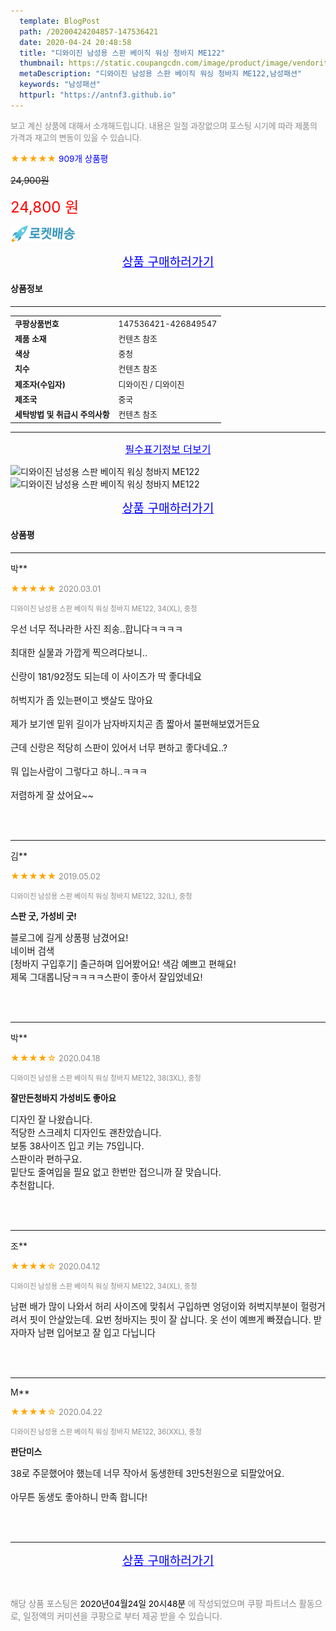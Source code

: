 ```yaml
---
  template: BlogPost
  path: /20200424204857-147536421
  date: 2020-04-24 20:48:58
  title: "디와이진 남성용 스판 베이직 워싱 청바지 ME122"
  thumbnail: https://static.coupangcdn.com/image/product/image/vendoritem/2018/11/14/3940070492/200bb6d3-f1f4-4775-baa7-a6a90dfaf08f.jpg
  metaDescription: "디와이진 남성용 스판 베이직 워싱 청바지 ME122,남성패션"
  keywords: "남성패션"
  httpurl: "https://antnf3.github.io"
---
```

  
<span style="color: #888;font-size:0.8rem">보고 계신 상품에 대해서 소개해드립니다.
내용은 일절 과장없으며 포스팅 시기에 따라 제품의 가격과 재고의 변동이 있을 수 있습니다.</span>
  
<span style="color: orange;">★★★★★</span> <span style="color: blue;font-size: 0.85rem;">909개 상품평</span>

<span style="font-size: 0.9rem"></span> <span style="font-size: 0.9rem">~~24,900원~~</span>

<span style="color: red;font-size: 1.5rem;">24,800 원</span>

![로켓배송](/assets/rocket_logo.png)

<p align="center"><a href="http://me2.do/50ta8iE6" style="font-size: 1.2rem; color: blue;">상품 구매하러가기</a></p>

#### 상품정보

---

|                  |                       |
| ---------------- | --------------------- |
| **<span style="font-size:0.8rem;">쿠팡상품번호</span>** | <span style="font-size:0.8rem;">147536421-426849547</span> |
| **<span style="font-size:0.8rem;">제품 소재</span>**    | <span style="font-size:0.8rem;">컨텐츠 참조</span>        |
| **<span style="font-size:0.8rem;">색상</span>**    | <span style="font-size:0.8rem;">중청</span>        |
| **<span style="font-size:0.8rem;">치수</span>**    | <span style="font-size:0.8rem;">컨텐츠 참조</span>        |
| **<span style="font-size:0.8rem;">제조자(수입자)</span>**    | <span style="font-size:0.8rem;">디와이진 / 디와이진 </span>        |
| **<span style="font-size:0.8rem;">제조국</span>**    | <span style="font-size:0.8rem;">중국</span>        |
| **<span style="font-size:0.8rem;">세탁방법 및 취급시 주의사항</span>**    | <span style="font-size:0.8rem;">컨텐츠 참조</span>        |




---

<p align="center"><a href="http://me2.do/50ta8iE6" style="font-size: 1rem; color: blue;">필수표기정보 더보기</a></p>

![디와이진 남성용 스판 베이직 워싱 청바지 ME122](http://thumbnail9.coupangcdn.com/thumbnails/remote/q89/image/product/content/vendorItem/2019/09/20/426849547/6c9c536a-bd62-4a10-90ac-2d09123e45b6.jpg)
![디와이진 남성용 스판 베이직 워싱 청바지 ME122](http://thumbnail8.coupangcdn.com/thumbnails/remote/q89/image/retail/images/2018/09/07/10/4/b17ff035-9c63-4809-9f20-74a742924d6a.jpg)

<p align="center"><a href="http://me2.do/50ta8iE6" style="font-size: 1.2rem; color: blue;">상품 구매하러가기</a></p>

#### 상품평
  
---
  
박**
    
<span style="color: orange;">★★★★★</span> <span style="font-size:0.8rem;color: #888;">2020.03.01</span>
    
<span style="color: #888;font-size:0.7rem">디와이진 남성용 스판 베이직 워싱 청바지 ME122, 34(XL), 중청</span>
    

    
<span style="font-size: 0.9rem;">우선 너무 적나라한 사진 죄송..합니다ㅋㅋㅋㅋ<br/><br/>최대한 실물과 가깝게 찍으려다보니..<br/><br/>신랑이 181/92정도 되는데 이 사이즈가 딱 좋다네요<br/><br/>허벅지가 좀 있는편이고 뱃살도 많아요<br/><br/>제가 보기엔 밑위 길이가 남자바지치곤 좀 짧아서 불편해보였거든요<br/><br/>근데 신랑은 적당히 스판이 있어서 너무 편하고 좋다네요..?<br/><br/>뭐 입는사람이 그렇다고 하니..ㅋㅋㅋ<br/><br/>저렴하게 잘 샀어요~~</span>
    
<br>
<br>

---
  
김**
    
<span style="color: orange;">★★★★★</span> <span style="font-size:0.8rem;color: #888;">2019.05.02</span>
    
<span style="color: #888;font-size:0.7rem">디와이진 남성용 스판 베이직 워싱 청바지 ME122, 32(L), 중청</span>
    
<span style="font-size:0.85rem">**스판 굿, 가성비 굿!**</span>
    
<span style="font-size: 0.9rem;">블로그에 길게 상품평 남겼어요!<br/>네이버 검색<br/>[청바지 구입후기] 출근하며 입어봤어요! 색감 예쁘고 편해요!<br/>제목 그대롭니당ㅋㅋㅋㅋ스판이 좋아서 잘입었네요!</span>
    
<br>
<br>

---
  
박**
    
<span style="color: orange;">★★★★☆</span> <span style="font-size:0.8rem;color: #888;">2020.04.18</span>
    
<span style="color: #888;font-size:0.7rem">디와이진 남성용 스판 베이직 워싱 청바지 ME122, 38(3XL), 중청</span>
    
<span style="font-size:0.85rem">**잘만든청바지 가성비도 좋아요**</span>
    
<span style="font-size: 0.9rem;">디자인 잘 나왔습니다.<br/>적당한 스크레치 디자인도 괜찬았습니다.<br/>보통 38사이즈 입고 키는 75입니다.<br/>스판이라 편하구요.<br/>밑단도 줄여입을 필요 없고 한번만 접으니까 잘 맞습니다.<br/>추천합니다.</span>
    
<br>
<br>

---
  
조**
    
<span style="color: orange;">★★★★☆</span> <span style="font-size:0.8rem;color: #888;">2020.04.12</span>
    
<span style="color: #888;font-size:0.7rem">디와이진 남성용 스판 베이직 워싱 청바지 ME122, 34(XL), 중청</span>
    

    
<span style="font-size: 0.9rem;">남편 배가 많이  나와서 허리 사이즈에 맞춰서 구입하면 엉덩이와 허벅지부분이 헐렁거려서 핏이 안살았는데. 요번 청바지는 핏이 잘 삽니다. 옷 선이 예쁘게 빠졌습니다. 받자마자 남편 입어보고 잘 입고 다닙니다</span>
    
<br>
<br>

---
  
M**
    
<span style="color: orange;">★★★★☆</span> <span style="font-size:0.8rem;color: #888;">2020.04.22</span>
    
<span style="color: #888;font-size:0.7rem">디와이진 남성용 스판 베이직 워싱 청바지 ME122, 36(XXL), 중청</span>
    
<span style="font-size:0.85rem">**판단미스**</span>
    
<span style="font-size: 0.9rem;">38로 주문했어야 했는데 너무 작아서 동생한테 3만5천원으로 되팔았어요. <br/><br/>아무튼 동생도 좋아하니  만족 합니다!</span>
    
<br>
<br>


  
---
  
<p align="center"><a href="http://me2.do/50ta8iE6" style="font-size: 1.2rem; color: blue;">상품 구매하러가기</a></p>
  
<br>
  
<span style="font-size: 0.85rem; color: #888;">해당 상품 포스팅은 <span style="color: #000;"> 2020년04월24일 20시48분 </span> 에 작성되었으며 쿠팡 파트너스 활동으로, 일정액의 커미션을 쿠팡으로 부터 제공 받을 수 있습니다.</span>